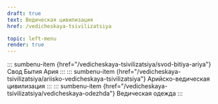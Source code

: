 ```yaml
---
draft: true
text: Ведическая цивилизация
href: /vedicheskaya-tsivilizatsiya

topic: left-menu
render: true
---
```

::: sumbenu-item {href="/vedicheskaya-tsivilizatsiya/svod-bitiya-ariya"}
Свод Бытия Ария
:::
::: sumbenu-item {href="/vedicheskaya-tsivilizatsiya/ariisko-vedicheskaya-tsivilizatsiya"}
Арийско-ведическая цивилизация
:::
::: sumbenu-item {href="/vedicheskaya-tsivilizatsiya/vedicheskaya-odezhda"}
Ведическая одежда
:::
